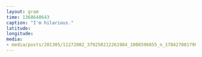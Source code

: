 ```yaml
---
layout: gram
time: 1368648643
caption: "I'm hilarious."
latitude: 
longitude: 
media:
- media/posts/201305/11272002_379250212261984_1008596855_n_17842700179000351.jpg
---
```

